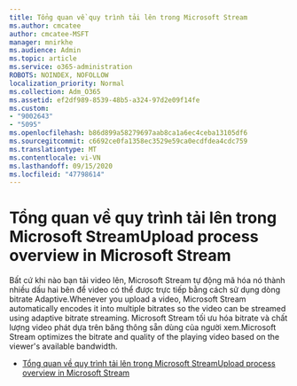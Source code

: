 ```yaml
---
title: Tổng quan về quy trình tải lên trong Microsoft Stream
ms.author: cmcatee
author: cmcatee-MSFT
manager: mnirkhe
ms.audience: Admin
ms.topic: article
ms.service: o365-administration
ROBOTS: NOINDEX, NOFOLLOW
localization_priority: Normal
ms.collection: Adm_O365
ms.assetid: ef2df989-8539-48b5-a324-97d2e09f14fe
ms.custom:
- "9002643"
- "5095"
ms.openlocfilehash: b86d899a58279697aab8ca1a6ec4ceba13105df6
ms.sourcegitcommit: c6692ce0fa1358ec3529e59ca0ecdfdea4cdc759
ms.translationtype: MT
ms.contentlocale: vi-VN
ms.lasthandoff: 09/15/2020
ms.locfileid: "47798614"
---
```

# <a name="upload-process-overview-in-microsoft-stream"></a><span data-ttu-id="1a6a6-102">Tổng quan về quy trình tải lên trong Microsoft Stream</span><span class="sxs-lookup"><span data-stu-id="1a6a6-102">Upload process overview in Microsoft Stream</span></span>

<span data-ttu-id="1a6a6-103">Bất cứ khi nào bạn tải video lên, Microsoft Stream tự động mã hóa nó thành nhiều dấu hai bên để video có thể được trực tiếp bằng cách sử dụng dòng bitrate Adaptive.</span><span class="sxs-lookup"><span data-stu-id="1a6a6-103">Whenever you upload a video, Microsoft Stream automatically encodes it into multiple bitrates so the video can be streamed using adaptive bitrate streaming.</span></span> <span data-ttu-id="1a6a6-104">Microsoft Stream tối ưu hóa bitrate và chất lượng video phát dựa trên băng thông sẵn dùng của người xem.</span><span class="sxs-lookup"><span data-stu-id="1a6a6-104">Microsoft Stream optimizes the bitrate and quality of the playing video based on the viewer's available bandwidth.</span></span>

- [<span data-ttu-id="1a6a6-105">Tổng quan về quy trình tải lên trong Microsoft Stream</span><span class="sxs-lookup"><span data-stu-id="1a6a6-105">Upload process overview in Microsoft Stream</span></span>](https://docs.microsoft.com/stream/upload-process-overview)
